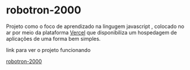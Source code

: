 # robotron-2000

Projeto como o foco de aprendizado na lingugem javascript , colocado no ar por meio da plataforma [Vercel](https://vercel.com/) que disponibiliza um  hospedagem de aplicações de uma forma bem simples.

link para ver o projeto funcionando

 [robotron-2000](https://robotron-2000-5wl632wif-tuanemendes.vercel.app/) 
